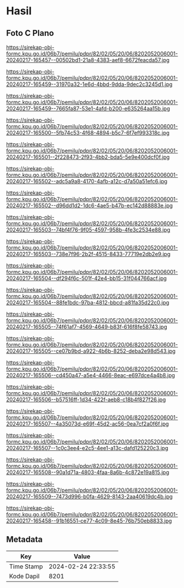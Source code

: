 # Hasil

## Foto C Plano

https://sirekap-obj-formc.kpu.go.id/06b7/pemilu/pdpr/82/02/05/20/06/8202052006001-20240217-165457--00502bd1-21a8-4383-aef8-6672feacda57.jpg

https://sirekap-obj-formc.kpu.go.id/06b7/pemilu/pdpr/82/02/05/20/06/8202052006001-20240217-165459--31970a32-1e6d-4bbd-9dda-9dec2c3245d1.jpg

https://sirekap-obj-formc.kpu.go.id/06b7/pemilu/pdpr/82/02/05/20/06/8202052006001-20240217-165459--7665fa87-53e1-4afd-b200-e635264aa15b.jpg

https://sirekap-obj-formc.kpu.go.id/06b7/pemilu/pdpr/82/02/05/20/06/8202052006001-20240217-165500--5fb74c53-4f68-4894-b5c7-6f7ef993318c.jpg

https://sirekap-obj-formc.kpu.go.id/06b7/pemilu/pdpr/82/02/05/20/06/8202052006001-20240217-165501--2f228473-2f93-4bb2-bda5-5e9e400dcf0f.jpg

https://sirekap-obj-formc.kpu.go.id/06b7/pemilu/pdpr/82/02/05/20/06/8202052006001-20240217-165502--adc5a9a8-4170-4afb-a12c-d7a50a51efc6.jpg

https://sirekap-obj-formc.kpu.go.id/06b7/pemilu/pdpr/82/02/05/20/06/8202052006001-20240217-165502--d96dd1d2-1dc6-4ae5-b47b-ec142d88883e.jpg

https://sirekap-obj-formc.kpu.go.id/06b7/pemilu/pdpr/82/02/05/20/06/8202052006001-20240217-165503--74bf4f76-9f05-4597-958b-4fe3c2534e88.jpg

https://sirekap-obj-formc.kpu.go.id/06b7/pemilu/pdpr/82/02/05/20/06/8202052006001-20240217-165503--738e7f96-2b2f-4515-8433-77719e2db2e9.jpg

https://sirekap-obj-formc.kpu.go.id/06b7/pemilu/pdpr/82/02/05/20/06/8202052006001-20240217-165504--df294f6c-501f-42e4-bb15-31f044766acf.jpg

https://sirekap-obj-formc.kpu.go.id/06b7/pemilu/pdpr/82/02/05/20/06/8202052006001-20240217-165504--88fe1bdc-97ba-4812-bbcd-a81fa35d22c0.jpg

https://sirekap-obj-formc.kpu.go.id/06b7/pemilu/pdpr/82/02/05/20/06/8202052006001-20240217-165505--74f61af7-4569-4649-b83f-616f8fe58743.jpg

https://sirekap-obj-formc.kpu.go.id/06b7/pemilu/pdpr/82/02/05/20/06/8202052006001-20240217-165505--ce07b9bd-a922-4b6b-8252-deba2e98d543.jpg

https://sirekap-obj-formc.kpu.go.id/06b7/pemilu/pdpr/82/02/05/20/06/8202052006001-20240217-165506--cd450a47-a5e4-4466-8eac-e697dce4a4b8.jpg

https://sirekap-obj-formc.kpu.go.id/06b7/pemilu/pdpr/82/02/05/20/06/8202052006001-20240217-165506--b57516ff-1d34-422f-aeb8-c18b4f827f26.jpg

https://sirekap-obj-formc.kpu.go.id/06b7/pemilu/pdpr/82/02/05/20/06/8202052006001-20240217-165507--4a35073d-e69f-45d2-ac56-0ea7cf2a0f6f.jpg

https://sirekap-obj-formc.kpu.go.id/06b7/pemilu/pdpr/82/02/05/20/06/8202052006001-20240217-165507--1c0c3ee4-e2c5-4ee1-a13c-dafd125220c3.jpg

https://sirekap-obj-formc.kpu.go.id/06b7/pemilu/pdpr/82/02/05/20/06/8202052006001-20240217-165508--90a1d71a-4803-4faa-8a6b-4c872e19a815.jpg

https://sirekap-obj-formc.kpu.go.id/06b7/pemilu/pdpr/82/02/05/20/06/8202052006001-20240217-165509--7473d996-b0fa-4629-8143-2aa40619dc4b.jpg

https://sirekap-obj-formc.kpu.go.id/06b7/pemilu/pdpr/82/02/05/20/06/8202052006001-20240217-165458--91b16551-ce77-4c09-8e45-76b750eb8833.jpg


## Metadata

| Key        | Value               |
| ---------- | ------------------- |
| Time Stamp | 2024-02-24 22:33:55 |
| Kode Dapil | 8201                |



